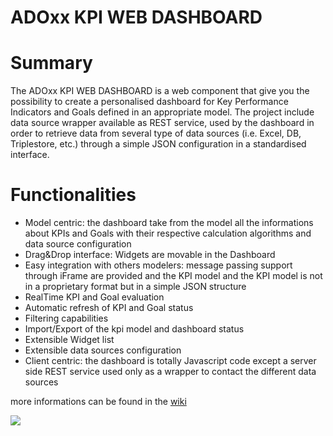 ADOxx KPI WEB DASHBOARD
====================

# Summary
The ADOxx KPI WEB DASHBOARD is a web component that give you the possibility to create a personalised dashboard for Key Performance Indicators and Goals defined in an appropriate model.
The project include data source wrapper available as REST service, used by the dashboard in order to retrieve data from several type of data sources (i.e. Excel, DB, Triplestore, etc.) through a simple JSON configuration in a standardised interface.

# Functionalities

- Model centric: the dashboard take from the model all the informations about KPIs and Goals with their respective calculation algorithms and data source configuration
- Drag&Drop interface: Widgets are movable in the Dashboard
- Easy integration with others modelers: message passing support through iFrame are provided and the KPI model and the KPI model is not in a proprietary format but in a simple JSON structure
- RealTime KPI and Goal evaluation
- Automatic refresh of KPI and Goal status
- Filtering capabilities
- Import/Export of the kpi model and dashboard status
- Extensible Widget list 
- Extensible data sources configuration
- Client centric: the dashboard is totally Javascript code except a server side REST service used only as a wrapper to contact the different data sources

more informations can be found in the [wiki](../../wiki)

![](https://user-images.githubusercontent.com/29372157/27433875-553b637a-570b-11e7-8b66-9bf0ec657911.png)

